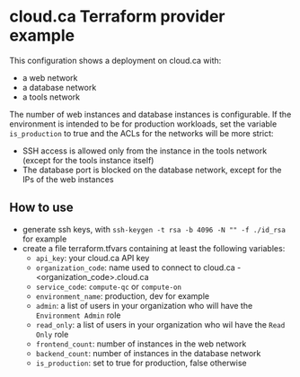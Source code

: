 # cloud.ca Terraform provider example

This configuration shows a deployment on cloud.ca with:
- a web network
- a database network
- a tools network

The number of web instances and database instances is configurable.
If the environment is intended to be for production workloads, set the
variable `is_production` to true and the ACLs for the networks will be
more strict:
- SSH access is allowed only from the instance in the tools network (except for the tools instance itself)
- The database port is blocked on the database network, except for the IPs of the web instances

## How to use

- generate ssh keys, with `ssh-keygen -t rsa -b 4096 -N "" -f ./id_rsa` for example
- create a file terraform.tfvars containing at least the following variables:
  - `api_key`: your cloud.ca API key
  - `organization_code`: name used to connect to cloud.ca - \<organization_code>.cloud.ca
  - `service_code`: `compute-qc` or `compute-on`
  - `environment_name`: production, dev for example
  - `admin`: a list of users in your organization who will have the `Environment Admin` role
  - `read_only`: a list of users in your organization who wil have the `Read Only` role
  - `frontend_count`: number of instances in the web network
  - `backend_count`: number of instances in the database network
  - `is_production`: set to true for production, false otherwise

